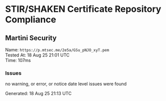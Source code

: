 # STIR/SHAKEN Certificate Repository Compliance

## Martini Security

Name: `https://p.mtsec.me/2e5a/GSu_pNJO_xyT.pem`\
Tested At: 18 Aug 25 21:01 UTC\
Time: 107ms

### Issues

no warning, or error, or notice date level issues were found

Generated: 18 Aug 25 21:13 UTC